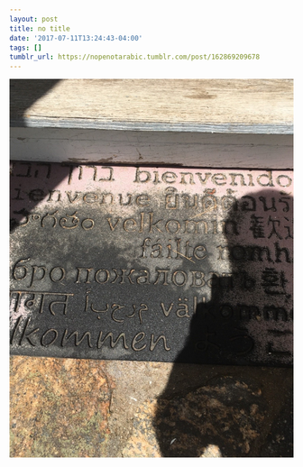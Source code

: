 ```yaml
---
layout: post
title: no title
date: '2017-07-11T13:24:43-04:00'
tags: []
tumblr_url: https://nopenotarabic.tumblr.com/post/162869209678
---
```

 ![](/tumblr_files/tumblr_ossiwbvvCb1tz29g7o1_1280.jpg)  
